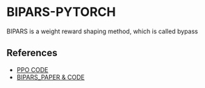 # BIPARS-PYTORCH

BIPARS is a weight reward shaping method, which is called bypass

## References

- [PPO CODE](https://github.com/nikhilbarhate99/PPO-PyTorch)
- [BIPARS_PAPER & CODE](https://proceedings.neurips.cc/paper_files/paper/2020/hash/b710915795b9e9c02cf10d6d2bdb688c-Abstract.html)



